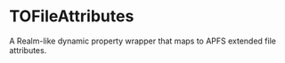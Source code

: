 # TOFileAttributes
A Realm-like dynamic property wrapper that maps to APFS extended file attributes.
